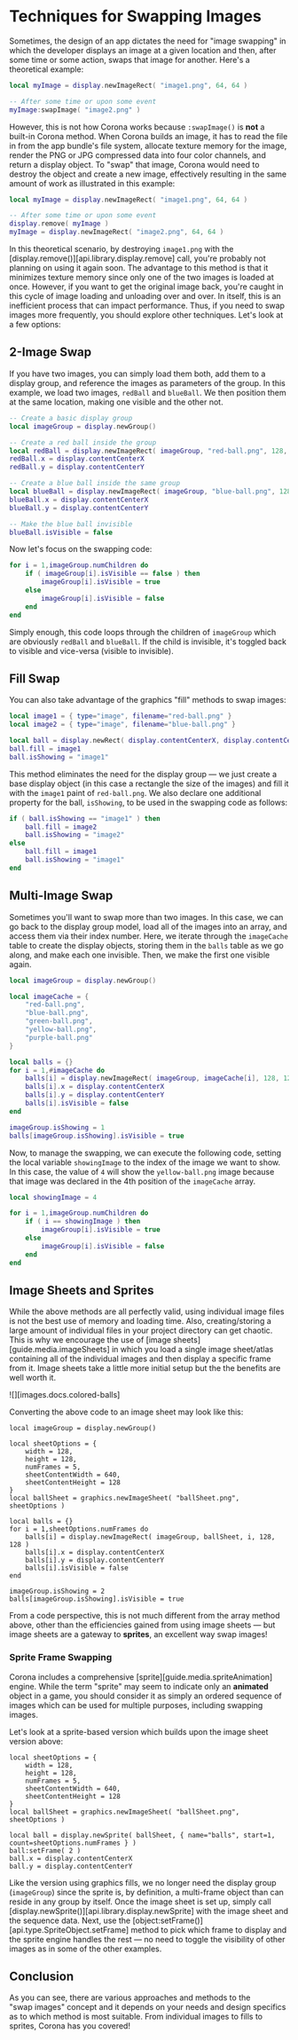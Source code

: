 
# Techniques for Swapping Images

Sometimes, the design of an app dictates the need for "image&nbsp;swapping" in which the developer displays an image at a given location and then, after some time or some action, swaps that image for another. Here's a theoretical example:

``````lua
local myImage = display.newImageRect( "image1.png", 64, 64 )

-- After some time or upon some event
myImage:swapImage( "image2.png" )
``````

However, this is not how Corona works because `:swapImage()` is __not__ a <nobr>built-in</nobr> Corona method. When Corona builds an image, it has to read the file in from the app bundle's file system, allocate texture memory for the image, render the PNG or JPG compressed data into four color channels, and return a display object. To "swap" that image, Corona would need to destroy the object and create a new image, effectively resulting in the same amount of work as illustrated in this example:

``````lua
local myImage = display.newImageRect( "image1.png", 64, 64 )

-- After some time or upon some event
display.remove( myImage )
myImage = display.newImageRect( "image2.png", 64, 64 )
``````

In this theoretical scenario, by destroying `image1.png` with the [display.remove()][api.library.display.remove] call, you're probably not planning on using it again soon. The advantage to this method is that it minimizes texture memory since only one of the two images is loaded at once. However, if you want to get the original image back, you're caught in this cycle of image loading and unloading over and over. In itself, this is an inefficient process that can impact performance. Thus, if you need to swap images more frequently, you should explore other techniques. Let's look at a few options:


## 2-Image Swap

If you have two images, you can simply load them both, add them to a display group, and reference the images as parameters of the group. In this example, we load two images, `redBall` and `blueBall`. We then position them at the same location, making one visible and the other not. 

``````lua
-- Create a basic display group
local imageGroup = display.newGroup()

-- Create a red ball inside the group
local redBall = display.newImageRect( imageGroup, "red-ball.png", 128, 128 )
redBall.x = display.contentCenterX
redBall.y = display.contentCenterY

-- Create a blue ball inside the same group
local blueBall = display.newImageRect( imageGroup, "blue-ball.png", 128, 128 )
blueBall.x = display.contentCenterX
blueBall.y = display.contentCenterY

-- Make the blue ball invisible
blueBall.isVisible = false
``````

Now let's focus on the swapping code:

``````lua
for i = 1,imageGroup.numChildren do
	if ( imageGroup[i].isVisible == false ) then
		imageGroup[i].isVisible = true
	else
		imageGroup[i].isVisible = false
	end
end
``````

Simply enough, this code loops through the children of `imageGroup` which are obviously `redBall` and `blueBall`. If the child is invisible, it's toggled back to visible and <nobr>vice-versa</nobr> <nobr>(visible to invisible)</nobr>.


## Fill Swap

You can also take advantage of the graphics "fill" methods to swap images:

``````lua
local image1 = { type="image", filename="red-ball.png" }
local image2 = { type="image", filename="blue-ball.png" }

local ball = display.newRect( display.contentCenterX, display.contentCenterY, 128, 128 )
ball.fill = image1
ball.isShowing = "image1"
``````

This method eliminates the need for the display group&nbsp;&mdash; we just create a base display object (in&nbsp;this&nbsp;case a rectangle the size of the&nbsp;images) and fill it with the `image1` paint of <nobr>`red-ball.png`</nobr>. We also declare one additional property for the ball, `isShowing`, to be used in the swapping code as follows:

``````lua
if ( ball.isShowing == "image1" ) then
	ball.fill = image2
	ball.isShowing = "image2"
else
	ball.fill = image1
	ball.isShowing = "image1"
end
``````


## Multi-Image Swap

Sometimes you'll want to swap more than two images. In this case, we can go back to the display group model, load all of the images into an array, and access them via their index number. Here, we iterate through the `imageCache` table to create the display objects, storing them in the `balls` table as we go along, and make each one invisible. Then, we make the first one visible again.

``````lua
local imageGroup = display.newGroup()

local imageCache = {
	"red-ball.png",
	"blue-ball.png",
	"green-ball.png",
	"yellow-ball.png",
	"purple-ball.png"
}

local balls = {}
for i = 1,#imageCache do
	balls[i] = display.newImageRect( imageGroup, imageCache[i], 128, 128 )
	balls[i].x = display.contentCenterX
	balls[i].y = display.contentCenterY
	balls[i].isVisible = false
end

imageGroup.isShowing = 1
balls[imageGroup.isShowing].isVisible = true
``````

Now, to manage the swapping, we can execute the following code, setting the local variable `showingImage` to the index of the image we want to show. In this case, the value of `4` will show the <nobr>`yellow-ball.png`</nobr> image because that image was declared in the 4th position of the `imageCache` array.

``````lua
local showingImage = 4

for i = 1,imageGroup.numChildren do
	if ( i == showingImage ) then
		imageGroup[i].isVisible = true
	else
		imageGroup[i].isVisible = false
	end
end
``````


## Image Sheets and Sprites

While the above methods are all perfectly valid, using individual image files is not the best use of memory and loading time. Also, creating/storing a large amount of individual files in your project directory can get chaotic. This is why we encourage the use of [image sheets][guide.media.imageSheets] in which you load a single image sheet/atlas containing all of the individual images and then display a specific frame from it. Image sheets take a little more initial setup but the the benefits are well worth it.

<div style="max-width: 320px;">

![][images.docs.colored-balls]

</div>

Converting the above code to an image sheet may look like this:

``````{ brush="lua" gutter="false" first-line="1" highlight="[3,4,5,6,7,8,9,10,13,14]" }
local imageGroup = display.newGroup()

local sheetOptions = {
	width = 128,
	height = 128,
	numFrames = 5,
	sheetContentWidth = 640,
	sheetContentHeight = 128
}
local ballSheet = graphics.newImageSheet( "ballSheet.png", sheetOptions )

local balls = {}
for i = 1,sheetOptions.numFrames do
	balls[i] = display.newImageRect( imageGroup, ballSheet, i, 128, 128 )
	balls[i].x = display.contentCenterX
	balls[i].y = display.contentCenterY
	balls[i].isVisible = false
end

imageGroup.isShowing = 2
balls[imageGroup.isShowing].isVisible = true
``````

From a code perspective, this is not much different from the array method above, other than the efficiencies gained from using image sheets&nbsp;&mdash; but image sheets are a gateway to __sprites__, an excellent way swap images!

### Sprite Frame Swapping

Corona includes a comprehensive [sprite][guide.media.spriteAnimation] engine. While the term "sprite" may seem to indicate only an __animated__ object in a game, you should consider it as simply an ordered sequence of images which can be used for multiple purposes, including swapping images.

Let's look at a <nobr>sprite-based</nobr> version which builds upon the image sheet version above:

``````{ brush="lua" gutter="false" first-line="1" highlight="[10,11]" }
local sheetOptions = {
	width = 128,
	height = 128,
	numFrames = 5,
	sheetContentWidth = 640,
	sheetContentHeight = 128
}
local ballSheet = graphics.newImageSheet( "ballSheet.png", sheetOptions )

local ball = display.newSprite( ballSheet, { name="balls", start=1, count=sheetOptions.numFrames } )
ball:setFrame( 2 )
ball.x = display.contentCenterX
ball.y = display.contentCenterY
``````

Like the version using graphics fills, we no longer need the display group (`imageGroup`) since the sprite is, by&nbsp;definition, a <nobr>multi-frame</nobr> object than can reside in any group by itself. Once the image sheet is set up, simply call [display.newSprite()][api.library.display.newSprite] with the image sheet and the sequence data. Next, use the [object:setFrame()][api.type.SpriteObject.setFrame] method to pick which frame to display and the sprite engine handles the rest&nbsp;&mdash; no need to toggle the visibility of other images as in some of the other examples.


## Conclusion

As you can see, there are various approaches and methods to the "swap&nbsp;images" concept and it depends on your needs and design specifics as to which method is most suitable. From individual images to fills to sprites, Corona has you covered!
